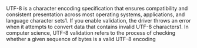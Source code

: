 UTF-8 is a character encoding specification that ensures compatibility and consistent presentation across most operating systems, applications, and language character sets1. If you enable validation, the driver throws an error when it attempts to convert data that contains invalid UTF-8 characters1. In computer science, UTF-8 validation refers to the process of checking whether a given sequence of bytes is a valid UTF-8 encoding
